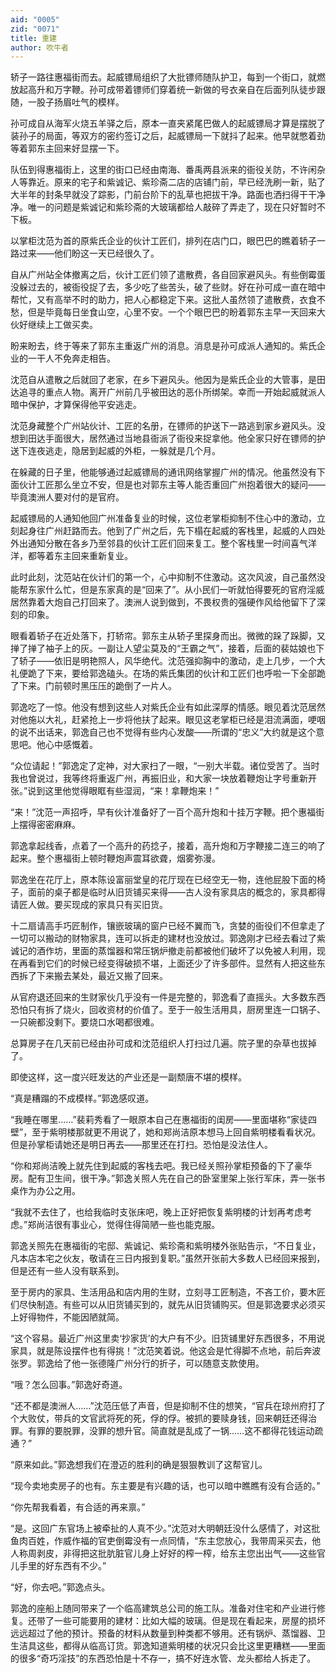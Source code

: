 ```yaml
---
aid: "0005"
zid: "0071"
title: 重建
author: 吹牛者
---
```


轿子一路往惠福街而去。起威镖局组织了大批镖师随队护卫，每到一个街口，就燃放起高升和万字鞭。孙可成带着镖师们穿着统一新做的号衣亲自在后面列队徒步跟随，一股子扬眉吐气的模样。

孙可成自从海军火烧五羊驿之后，原本一直夹紧尾巴做人的起威镖局才算是摆脱了装孙子的局面，等双方的密约签订之后，起威镖局一下就抖了起来。他早就憋着劲等着郭东主回来好显摆一下。

队伍到得惠福街上，这里的街口已经由南海、番禹两县派来的衙役关防，不许闲杂人等靠近。原来的宅子和紫诚记、紫珍斋二店的店铺门前，早已经洗刷一新，贴了大半年的封条早就没了踪影，门前台阶下的乱草也把拔干净。路面也洒扫得干干净净。唯一的问题是紫诚记和紫珍斋的大玻璃都给人敲碎了弄走了，现在只好暂时不下板。

以掌柜沈范为首的原紫氏企业的伙计工匠们，排列在店门口，眼巴巴的瞧着轿子一路过来——他们盼这一天已经很久了。

自从广州站全体撤离之后，伙计工匠们领了遣散费，各自回家避风头。有些倒霉蛋没躲过去的，被衙役捉了去，多少吃了些苦头，破了些财。好在孙可成一直在暗中帮忙，又有高举不时的助力，把人心都稳定下来。这批人虽然领了遣散费，衣食不愁，但是毕竟每日坐食山空，心里不安。一个个眼巴巴的盼着郭东主早一天回来大伙好继续上工做买卖。

盼来盼去，终于等来了郭东主重返广州的消息。消息是孙可成派人通知的。紫氏企业的一干人不免奔走相告。

沈范自从遣散之后就回了老家，在乡下避风头。他因为是紫氏企业的大管事，是田达追寻的重点人物。离开广州前几乎被田达的恶仆所绑架。幸而一开始起威就派人暗中保护，才算保得他平安逃走。

沈范身藏整个广州站伙计、工匠的名册，在镖师的护送下一路逃到家乡避风头。没想到田达手面很大，居然通过当地县衙派了衙役来捉拿他。他全家只好在镖师的护送下连夜逃走，隐居到起威的外柜，一躲就是几个月。

在躲藏的日子里，他能够通过起威镖局的通讯网络掌握广州的情况。他虽然没有下面伙计工匠那么坐立不安，但是也对郭东主等人能否重回广州抱着很大的疑问——毕竟澳洲人要对付的是官府。

起威镖局的人通知他回广州准备复业的时候，这位老掌柜抑制不住心中的激动，立刻起身往广州赶路而去。他到了广州之后，先下榻在起威的客栈里，起威的人四处外出通知分散在各乡乃至邻县的伙计工匠们回来复工。整个客栈里一时间喜气洋洋，都等着东主回来重新复业。

此时此刻，沈范站在伙计们的第一个，心中抑制不住激动。这次风波，自己虽然没能帮东家什么忙，但是东家真的是“回来了”。从小民们一听就怕得要死的官府淫威居然靠着大炮自己打回来了。澳洲人说到做到，不畏权贵的强硬作风给他留下了深刻的印象。

眼看着轿子在近处落下，打轿帘。郭东主从轿子里探身而出。微微的跺了跺脚，又掸了掸了袖子上的灰。一副让人望尘莫及的“王霸之气”，接着，后面的裴姑娘也下了轿子——依旧是明艳照人，风华绝代。沈范强抑胸中的激动，走上几步，一个大礼便跪了下来，要给郭逸磕头。在场的紫氏集团的伙计和工匠们也呼啦一下全部跪了下来。门前顿时黑压压的跪倒了一片人。

郭逸吃了一惊。他没有想到这些人对紫氏企业有如此深厚的情感。眼见着沈范居然对他施以大礼，赶紧抢上一步将他扶了起来。眼见这老掌柜已经是泪流满面，哽咽的说不出话来，郭逸自己也不觉得有些内心发酸——所谓的“忠义”大约就是这个意思吧。他心中感慨着。

“众位请起！”郭逸定了定神，对大家扫了一眼，“一别大半载。诸位受苦了。当时我也曾说过，我等终将重返广州，再振旧业，和大家一块放着鞭炮让字号重新开张。”说到这里他觉得眼眶有些湿润，“来！拿鞭炮来！”

“来！”沈范一声招呼，早有伙计准备好了一百个高升炮和十挂万字鞭。把个惠福街上摆得密密麻麻。

郭逸拿起线香，点着了一个高升的药捻子，接着，高升炮和万字鞭接二连三的响了起来。整个惠福街上顿时鞭炮声震耳欲聋，烟雾弥漫。

郭逸坐在花厅上，原本陈设富丽堂皇的花厅现在已经空无一物，连他屁股下面的椅子，面前的桌子都是临时从旧货铺买来得——古人没有家具店的概念的，家具都得请匠人做。要买现成的家具只有买旧货。

十二扇请高手巧匠制作，镶嵌玻璃的窗户已经不翼而飞，贪婪的衙役们不但拿走了一切可以搬动的财物家具，连可以拆走的建材也没放过。郭逸刚才已经去看过了紫诚记的酒作坊，里面的蒸馏器和常压锅炉撤走前都被他们破坏了以免被人利用，现在再看到它们的时候已经变得破损不堪，上面还少了许多部件。显然有人把这些东西拆了下来搬去某处，最近又搬了回来。

从官府退还回来的生财家伙几乎没有一件是完整的，郭逸看了直摇头。大多数东西恐怕只有拆了烧火，回收资材的价值了。至于一般生活用具，厨房里连一口锅子、一只碗都没剩下。要烧口水喝都很难。

总算房子在几天前已经由孙可成和沈范组织人打扫过几遍。院子里的杂草也拔掉了。

即使这样，这一度兴旺发达的产业还是一副颓唐不堪的模样。

“真是糟蹋的不成模样。”郭逸感叹道。

“我睡在哪里……”裴莉秀看了一眼原本自己在惠福街的闺房——里面堪称“家徒四壁”，至于紫明楼那就更不用说了，她和郑尚洁原本想马上回自紫明楼看看状况。但是孙掌柜请她还是明日再去——那里还在打扫。恐怕是没法住人。

“你和郑尚洁晚上就先住到起威的客栈去吧。我已经关照孙掌柜预备的下了豪华房。配有卫生间，很干净。”郭逸关照人先在自己的卧室里架上张行军床，弄一张书桌作为办公之用。

“我就不去住了，也给我临时支张床吧，晚上正好把恢复紫明楼的计划再考虑考虑。”郑尚洁很有事业心，觉得住得简陋一些也能克服。

郭逸关照先在惠福街的宅邸、紫诚记、紫珍斋和紫明楼外张贴告示，“不日复业，凡本店本宅之伙友，敬请在三日内报到复职。”虽然开张前大多数人已经回来报到，但是还有一些人没有联系到。

至于房内的家具、生活用品和店内用的生财，立刻寻工匠制造，不吝工价，要木匠们尽快制造。有些可以从旧货铺买到的，就先从旧货铺购买。但是郭逸要求必须买上好得物件，不能因陋就简。

“这个容易。最近广州这里卖‘抄家货’的大户有不少。旧货铺里好东西很多，不用说家具，就是陈设摆件也有得挑！”沈范笑着说。他这会是忙得脚不点地，前后奔波张罗。郭逸给了他一张德隆广州分行的折子，可以随意支款使用。

“哦？怎么回事。”郭逸好奇道。

“还不都是澳洲人……”沈范压低了声音，但是抑制不住的想笑，“官兵在琼州府打了个大败仗，带兵的文官武将死的死，俘的俘。被抓的要赎身钱，回来朝廷还得治罪。有罪的要脱罪，没罪的想升官。简直就是乱成了一锅……这不都得花钱运动疏通？”

“原来如此。”郭逸想我们在澄迈的胜利的确是狠狠教训了这帮官儿。

“现今卖地卖房子的也有。东主要是有兴趣的话，也可以暗中瞧瞧有没有合适的。”

“你先帮我看着，有合适的再来禀。”

“是。这回广东官场上被牵扯的人真不少。”沈范对大明朝廷没什么感情了，对这批鱼肉百姓，作威作福的官吏倒霉没有一点同情，“东主您放心，我带周采买去，他人称周剥皮，非得把这批肮脏官儿身上好好的榨一榨，给东主您出出气——这些官儿手里的好东西有不少。”

“好，你去吧。”郭逸点头。

郭逸的座船上随同带来了一个临高建筑总公司的施工队。准备对住宅和产业进行修复。还带了一些可能要用的建材：比如大幅的玻璃。但是现在看起来，房屋的损坏远远超过了他的预计。预备的材料从数量到种类都不够用。还有锅炉、蒸馏器、卫生洁具这些，都得从临高订货。郭逸知道紫明楼的状况只会比这里更糟糕——里面的很多“奇巧淫技”的东西恐怕是十不存一，搞不好连水管、龙头都给人拆走了。
